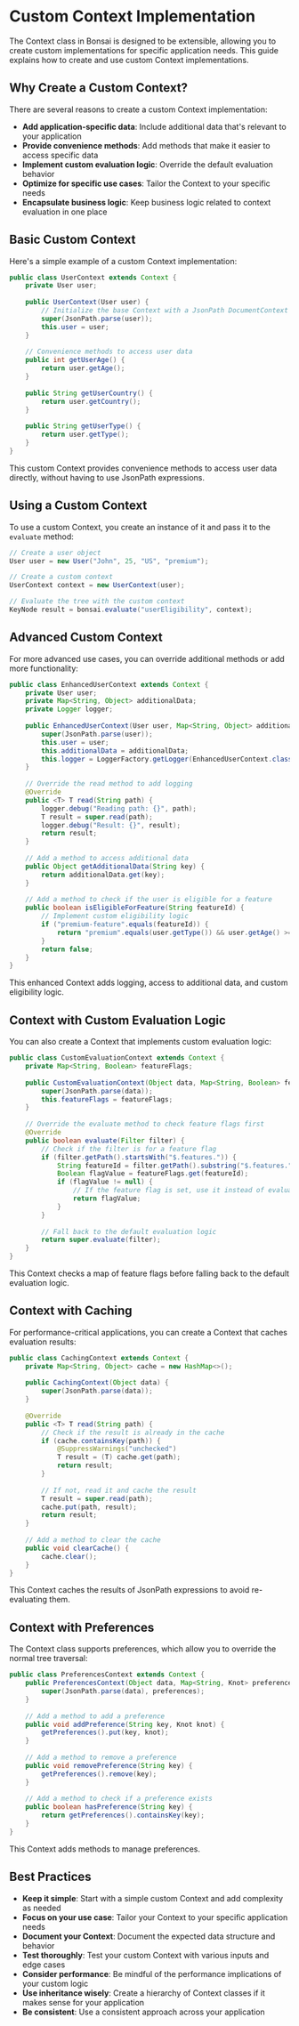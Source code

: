 # Custom Context Implementation

The Context class in Bonsai is designed to be extensible, allowing you to create custom implementations for specific application needs. This guide explains how to create and use custom Context implementations.

## Why Create a Custom Context?

There are several reasons to create a custom Context implementation:

- **Add application-specific data**: Include additional data that's relevant to your application
- **Provide convenience methods**: Add methods that make it easier to access specific data
- **Implement custom evaluation logic**: Override the default evaluation behavior
- **Optimize for specific use cases**: Tailor the Context to your specific needs
- **Encapsulate business logic**: Keep business logic related to context evaluation in one place

## Basic Custom Context

Here's a simple example of a custom Context implementation:

```java
public class UserContext extends Context {
    private User user;
    
    public UserContext(User user) {
        // Initialize the base Context with a JsonPath DocumentContext
        super(JsonPath.parse(user));
        this.user = user;
    }
    
    // Convenience methods to access user data
    public int getUserAge() {
        return user.getAge();
    }
    
    public String getUserCountry() {
        return user.getCountry();
    }
    
    public String getUserType() {
        return user.getType();
    }
}
```

This custom Context provides convenience methods to access user data directly, without having to use JsonPath expressions.

## Using a Custom Context

To use a custom Context, you create an instance of it and pass it to the `evaluate` method:

```java
// Create a user object
User user = new User("John", 25, "US", "premium");

// Create a custom context
UserContext context = new UserContext(user);

// Evaluate the tree with the custom context
KeyNode result = bonsai.evaluate("userEligibility", context);
```

## Advanced Custom Context

For more advanced use cases, you can override additional methods or add more functionality:

```java
public class EnhancedUserContext extends Context {
    private User user;
    private Map<String, Object> additionalData;
    private Logger logger;
    
    public EnhancedUserContext(User user, Map<String, Object> additionalData) {
        super(JsonPath.parse(user));
        this.user = user;
        this.additionalData = additionalData;
        this.logger = LoggerFactory.getLogger(EnhancedUserContext.class);
    }
    
    // Override the read method to add logging
    @Override
    public <T> T read(String path) {
        logger.debug("Reading path: {}", path);
        T result = super.read(path);
        logger.debug("Result: {}", result);
        return result;
    }
    
    // Add a method to access additional data
    public Object getAdditionalData(String key) {
        return additionalData.get(key);
    }
    
    // Add a method to check if the user is eligible for a feature
    public boolean isEligibleForFeature(String featureId) {
        // Implement custom eligibility logic
        if ("premium-feature".equals(featureId)) {
            return "premium".equals(user.getType()) && user.getAge() >= 18;
        }
        return false;
    }
}
```

This enhanced Context adds logging, access to additional data, and custom eligibility logic.

## Context with Custom Evaluation Logic

You can also create a Context that implements custom evaluation logic:

```java
public class CustomEvaluationContext extends Context {
    private Map<String, Boolean> featureFlags;
    
    public CustomEvaluationContext(Object data, Map<String, Boolean> featureFlags) {
        super(JsonPath.parse(data));
        this.featureFlags = featureFlags;
    }
    
    // Override the evaluate method to check feature flags first
    @Override
    public boolean evaluate(Filter filter) {
        // Check if the filter is for a feature flag
        if (filter.getPath().startsWith("$.features.")) {
            String featureId = filter.getPath().substring("$.features.".length());
            Boolean flagValue = featureFlags.get(featureId);
            if (flagValue != null) {
                // If the feature flag is set, use it instead of evaluating the filter
                return flagValue;
            }
        }
        
        // Fall back to the default evaluation logic
        return super.evaluate(filter);
    }
}
```

This Context checks a map of feature flags before falling back to the default evaluation logic.

## Context with Caching

For performance-critical applications, you can create a Context that caches evaluation results:

```java
public class CachingContext extends Context {
    private Map<String, Object> cache = new HashMap<>();
    
    public CachingContext(Object data) {
        super(JsonPath.parse(data));
    }
    
    @Override
    public <T> T read(String path) {
        // Check if the result is already in the cache
        if (cache.containsKey(path)) {
            @SuppressWarnings("unchecked")
            T result = (T) cache.get(path);
            return result;
        }
        
        // If not, read it and cache the result
        T result = super.read(path);
        cache.put(path, result);
        return result;
    }
    
    // Add a method to clear the cache
    public void clearCache() {
        cache.clear();
    }
}
```

This Context caches the results of JsonPath expressions to avoid re-evaluating them.

## Context with Preferences

The Context class supports preferences, which allow you to override the normal tree traversal:

```java
public class PreferencesContext extends Context {
    public PreferencesContext(Object data, Map<String, Knot> preferences) {
        super(JsonPath.parse(data), preferences);
    }
    
    // Add a method to add a preference
    public void addPreference(String key, Knot knot) {
        getPreferences().put(key, knot);
    }
    
    // Add a method to remove a preference
    public void removePreference(String key) {
        getPreferences().remove(key);
    }
    
    // Add a method to check if a preference exists
    public boolean hasPreference(String key) {
        return getPreferences().containsKey(key);
    }
}
```

This Context adds methods to manage preferences.

## Best Practices

- **Keep it simple**: Start with a simple custom Context and add complexity as needed
- **Focus on your use case**: Tailor your Context to your specific application needs
- **Document your Context**: Document the expected data structure and behavior
- **Test thoroughly**: Test your custom Context with various inputs and edge cases
- **Consider performance**: Be mindful of the performance implications of your custom logic
- **Use inheritance wisely**: Create a hierarchy of Context classes if it makes sense for your application
- **Be consistent**: Use a consistent approach across your application

